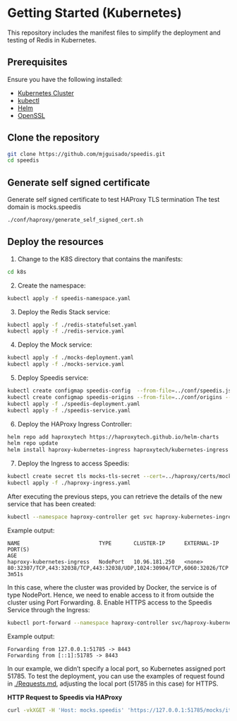 # Getting Started (Kubernetes)
This repository includes the manifest files to simplify the deployment and testing of Redis in Kubernetes.
## **Prerequisites**  
Ensure you have the following installed:
- [Kubernetes Cluster](https://kubernetes.io/docs/setup/)
- [kubectl](https://kubernetes.io/es/docs/tasks/tools/)
- [Helm](https://helm.sh/docs/intro/quickstart/)
- [OpenSSL](https://www.openssl.org/)
## **Clone the repository**  
```sh
git clone https://github.com/mjguisado/speedis.git
cd speedis
```
## **Generate self signed certificate**
Generate self signed certificate to test HAProxy TLS termination
The test domain is mocks.speedis
```sh
./conf/haproxy/generate_self_signed_cert.sh
```
## **Deploy the resources**
1. Change to the K8S directory that contains the manifests:
```sh
cd k8s
```
2. Create the namespace:
```sh
kubectl apply -f speedis-namespace.yaml
```
3. Deploy the Redis Stack service:
```sh
kubectl apply -f ./redis-statefulset.yaml
kubectl apply -f ./redis-service.yaml
```
4. Deploy the Mock service:
```sh
kubectl apply -f ./mocks-deployment.yaml
kubectl apply -f ./mocks-service.yaml
```
5. Deploy Speedis service:
```sh
kubectl create configmap speedis-config  --from-file=../conf/speedis.json --namespace=speedis --dry-run=client -o yaml | kubectl apply -f -
kubectl create configmap speedis-origins --from-file=../conf/origins --namespace=speedis --dry-run=client -o yaml | kubectl apply -f -
kubectl apply -f ./speedis-deployment.yaml
kubectl apply -f ./speedis-service.yaml
```
6. Deploy the HAProxy Ingress Controller:
```sh
helm repo add haproxytech https://haproxytech.github.io/helm-charts
helm repo update
helm install haproxy-kubernetes-ingress haproxytech/kubernetes-ingress --create-namespace --namespace haproxy-controller 
```
7. Deploy the Ingress to access Speedis:
```sh
kubectl create secret tls mocks-tls-secret --cert=../haproxy/certs/mocks.speedis.pem --key=../haproxy/certs/mocks.speedis.pem --namespace=speedis --dry-run=client -o yaml | kubectl apply -f -
kubectl apply -f ./haproxy-ingress.yaml
```
After executing the previous steps, you can retrieve the details of the new service that has been created:
```sh
kubectl --namespace haproxy-controller get svc haproxy-kubernetes-ingress                            
```
Example output:
```
NAME                         TYPE       CLUSTER-IP      EXTERNAL-IP   PORT(S)                                                                  AGE
haproxy-kubernetes-ingress   NodePort   10.96.181.250   <none>        80:32307/TCP,443:32038/TCP,443:32038/UDP,1024:30904/TCP,6060:32026/TCP   3m51s
```
In this case, where the cluster was provided by Docker, the service is of type NodePort.
Hence, we need to enable access to it from outside the cluster using Port Forwarding.
8. Enable HTTPS access to the Speedis Service through the Ingress:
```sh
kubectl port-forward --namespace haproxy-controller svc/haproxy-kubernetes-ingress :443
```
Example output:
```
Forwarding from 127.0.0.1:51785 -> 8443
Forwarding from [::1]:51785 -> 8443
```
In our example, we didn’t specify a local port, so Kubernetes assigned port 51785.
To test the deployment, you can use the examples of request found in [./Requests.md](./Requests.md), adjusting the local port (51785 in this case) for HTTPS.

**HTTP Request to Speedis via HAProxy**
```sh
curl -vkXGET -H 'Host: mocks.speedis' 'https://127.0.0.1:51785/mocks/items/RealBetis?delay=300&cc=public,max-age=10&a=alfa&b=beta&c='
```